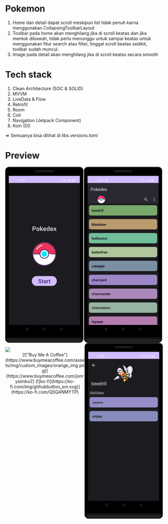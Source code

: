 # Pokemon
1. Home dan detail dapat scroll meskipun list tidak penuh karna menggunakan CollapsingToolbarLayout 
2. Toolbar pada home akan menghilang jika di scroll keatas dan jika mentok dibawah, tidak perlu menunggu untuk sampai keatas untuk menggunakan fitur search atau filter, tinggal scroll keatas sedikit, toolbar sudah muncul.
3. Image pada detail akan menghilang jika di scroll keatas secara smooth


# Tech stack
1. Clean Architecture (SOC & SOLID)
2. MVVM
3. LiveData & Flow
4. Retrofit
5. Room
6. Coil
7. Navigation (Jetpack Component)
8. Koin (DI)

=> Semuanya bisa dilihat di libs.versions.toml

# Preview
<p align="center">
  <img src="/img/splash.png" width="250" align="left"  alt="Splash Screen">
  <img src="/img/home.png" width="250" align="center" alt="Home Screen">
  <img src="/img/detail.png" width="250" align="right"  alt="Detail Screen">
</p>

<p align="center">
    <img src="/img/tour.gif" align="left" width="250"/>
</p>

<p align="center">
    [!["Buy Me A Coffee"](https://www.buymeacoffee.com/assets/img/custom_images/orange_img.png)](https://www.buymeacoffee.com/jonrysimboZ)
    [![ko-fi](https://ko-fi.com/img/githubbutton_sm.svg)](https://ko-fi.com/Q5Q4NMYTP)
</p>